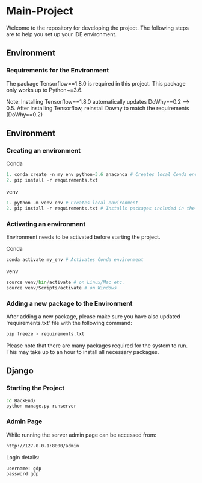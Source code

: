 # Main-Project

Welcome to the repository for developing the project.
The following steps are to help you set up your IDE environment.
## Environment
### Requirements for the Environment
The package Tensorflow==1.8.0 is required in this project. This package only works up to Python~=3.6.

Note: Installing Tensorflow==1.8.0 automatically updates DoWhy==0.2 --> 0.5. 
After installing Tensorflow, reinstall Dowhy to match the requirements (DoWhy==0.2)
## Environment
### Creating an environment
Conda
```python
1. conda create -n my_env python=3.6 anaconda # Creates local Conda environment. my_env is the name of your environment.
2. pip install -r requirements.txt
```
venv
```python
1. python -m venv env # Creates local environment
2. pip install -r requirements.txt # Installs packages included in the file
```
### Activating an environment
Environment needs to be activated before starting the project.

Conda
```python
conda activate my_env # Activates Conda environment
```
venv
```python
source venv/bin/activate # on Linux/Mac etc.
source venv/Scripts/activate # on Windows
```

### Adding a new package to the Environment
After adding a new package, please make sure you have also updated 'requirements.txt' file with the following command:

```python
pip freeze > requirements.txt
```
Please note that there are many packages required for the system to run. This may take up to an hour to install all necessary packages.

## Django

### Starting the Project

```bash
cd BackEnd/
python manage.py runserver
```


### Admin Page
While running the server admin page can be accessed from:
```bash
http://127.0.0.1:8000/admin
```
Login details:
```bash
username: gdp
password gdp
```
